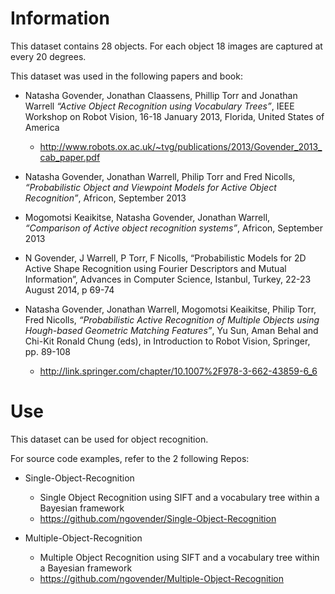 # Information
This dataset contains 28 objects. For each object 18 images are captured at every 20 degrees. 

This dataset was used in the following papers and book:

* Natasha Govender, Jonathan Claassens, Phillip Torr and Jonathan Warrell *“Active Object Recognition using Vocabulary Trees”*, IEEE Workshop on Robot Vision, 16-18 January 2013, Florida, United States of America
  * http://www.robots.ox.ac.uk/~tvg/publications/2013/Govender_2013_cab_paper.pdf

* Natasha Govender, Jonathan Warrell, Philip Torr and Fred Nicolls, *“Probabilistic Object and Viewpoint Models for Active Object Recognition”*, Africon, September 2013

* Mogomotsi Keaikitse, Natasha Govender, Jonathan Warrell, *“Comparison of Active object recognition systems”*, Africon, September 2013

* N Govender, J Warrell, P Torr, F Nicolls, “Probabilistic Models for 2D Active Shape Recognition using Fourier Descriptors and Mutual Information”, Advances in Computer Science, Istanbul, Turkey, 22-23 August 2014, p 69-74

* Natasha Govender, Jonathan Warrell, Mogomotsi Keaikitse, Philip Torr, Fred Nicolls, *“Probabilistic Active Recognition of Multiple Objects using Hough-based Geometric Matching Features”*, Yu Sun, Aman Behal and Chi-Kit Ronald Chung (eds), in Introduction to Robot Vision, Springer, pp. 89-108
  * http://link.springer.com/chapter/10.1007%2F978-3-662-43859-6_6

# Use
This dataset can be used for object recognition.

For source code examples, refer to the 2 following Repos:

* Single-Object-Recognition
  * Single Object Recognition using SIFT and a vocabulary tree within a Bayesian framework
  * https://github.com/ngovender/Single-Object-Recognition

* Multiple-Object-Recognition
  * Multiple Object Recognition using SIFT and a vocabulary tree within a Bayesian framework
  * https://github.com/ngovender/Multiple-Object-Recognition
 
